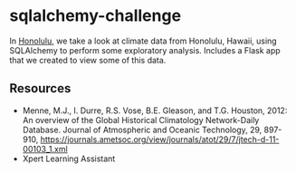 # sqlalchemy-challenge
 In [Honolulu](Honolulu), we take a look at climate data from Honolulu, Hawaii, using SQLAlchemy to perform some exploratory analysis. Includes a Flask app that we created to view some of this data.

## Resources
- Menne, M.J., I. Durre, R.S. Vose, B.E. Gleason, and T.G. Houston, 2012: An overview of the Global Historical Climatology Network-Daily Database. Journal of Atmospheric and Oceanic Technology, 29, 897-910, https://journals.ametsoc.org/view/journals/atot/29/7/jtech-d-11-00103_1.xml
- Xpert Learning Assistant